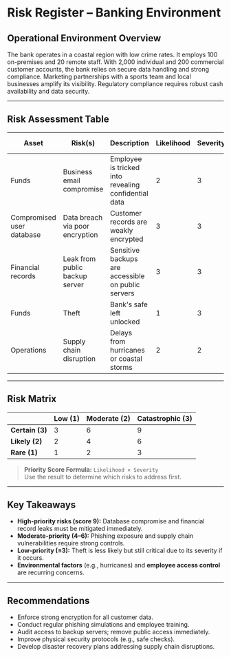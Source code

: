 # Risk Register – Banking Environment

## Operational Environment Overview
The bank operates in a coastal region with low crime rates. It employs 100 on-premises and 20 remote staff. With 2,000 individual and 200 commercial customer accounts, the bank relies on secure data handling and strong compliance. Marketing partnerships with a sports team and local businesses amplify its visibility. Regulatory compliance requires robust cash availability and data security.

---

## Risk Assessment Table

| **Asset**                | **Risk(s)**                        | **Description**                                                | **Likelihood** | **Severity** | **Priority (L × S)** |
|--------------------------|------------------------------------|----------------------------------------------------------------|----------------|--------------|-----------------------|
| Funds                   | Business email compromise          | Employee is tricked into revealing confidential data           | 2              | 3            | 6                     |
| Compromised user database | Data breach via poor encryption     | Customer records are weakly encrypted                          | 3              | 3            | 9                     |
| Financial records       | Leak from public backup server     | Sensitive backups are accessible on public servers             | 3              | 3            | 9                     |
| Funds                   | Theft                               | Bank's safe left unlocked                                      | 1              | 3            | 3                     |
| Operations              | Supply chain disruption             | Delays from hurricanes or coastal storms                       | 2              | 2            | 4                     |

---

## Risk Matrix

|               | **Low (1)** | **Moderate (2)** | **Catastrophic (3)** |
|---------------|-------------|------------------|-----------------------|
| **Certain (3)** | 3           | 6                | 9                     |
| **Likely (2)**  | 2           | 4                | 6                     |
| **Rare (1)**    | 1           | 2                | 3                     |

> **Priority Score Formula:** `Likelihood × Severity`  
> Use the result to determine which risks to address first.

---

## Key Takeaways

- **High-priority risks (score 9):** Database compromise and financial record leaks must be mitigated immediately.
- **Moderate-priority (4–6):** Phishing exposure and supply chain vulnerabilities require strong controls.
- **Low-priority (≤3):** Theft is less likely but still critical due to its severity if it occurs.
- **Environmental factors** (e.g., hurricanes) and **employee access control** are recurring concerns.

---

## Recommendations

- Enforce strong encryption for all customer data.
- Conduct regular phishing simulations and employee training.
- Audit access to backup servers; remove public access immediately.
- Improve physical security protocols (e.g., safe checks).
- Develop disaster recovery plans addressing supply chain disruptions.
